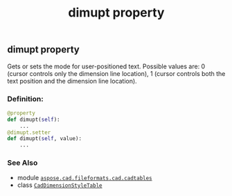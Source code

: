 ﻿---
title: dimupt property
second_title: Aspose.CAD for Python via .NET API References
description: 
type: docs
weight: 850
url: /python-net/aspose.cad.fileformats.cad.cadtables/caddimensionstyletable/dimupt/
is_root: false
---

## dimupt property


Gets or sets the mode for user-positioned text.
Possible values are: 0 (cursor controls only the dimension line location), 
1 (cursor controls both the text position and the dimension line location).
### Definition:
```python
@property
def dimupt(self):
    ...
@dimupt.setter
def dimupt(self, value):
    ...
```

### See Also
* module [`aspose.cad.fileformats.cad.cadtables`](../../)
* class [`CadDimensionStyleTable`](/cad/python-net/aspose.cad.fileformats.cad.cadtables/caddimensionstyletable)
